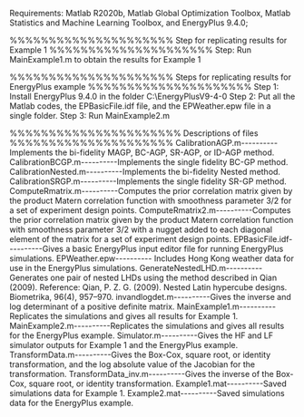 Requirements: 
Matlab R2020b, Matlab Global Optimization Toolbox, Matlab Statistics and Machine Learning Toolbox, and EnergyPlus 9.4.0;

%%%%%%%%%%%%%%%%%%%%% Step for replicating results for Example 1 %%%%%%%%%%%%%%%%%%%%%
Step: Run MainExample1.m to obtain the results for Example 1

%%%%%%%%%%%%%%%%%%%%% Steps for replicating results for EnergyPlus example %%%%%%%%%%%%%%%%%%%%%
Step 1: Install EnergyPlus 9.4.0 in the folder C:\EnergyPlusV9-4-0
Step 2: Put all the Matlab codes, the EPBasicFile.idf file, and the EPWeather.epw file in a single folder.
Step 3: Run MainExample2.m

%%%%%%%%%%%%%%%%%%%%%% Descriptions of files %%%%%%%%%%%%%%%%%%%%%
CalibrationAGP.m----------Implements the bi-fidelity MAGP, BC-AGP, SR-AGP, or ID-AGP method.
CalibrationBCGP.m----------Implements the single fidelity BC-GP method.
CalibrationNested.m----------Implements the bi-fidelity Nested method.
CalibrationSRGP.m----------Implements the single fidelity SR-GP method.
ComputeRmatrix.m----------Computes the prior correlation matrix given by the product Matern correlation function with smoothness parameter 3/2 for a set of experiment design points. 
ComputeRmatrix2.m----------Computes the prior correlation matrix given by the product Matern correlation function with smoothness parameter 3/2 with a nugget added to each diagonal element of the matrix for a set of experiment design points. 
EPBasicFile.idf----------Gives a basic EnergyPlus input editor file for running EnergyPlus simulations.
EPWeather.epw---------- Includes Hong Kong weather data for use in the EnergyPlus simulations.
GenerateNestedLHD.m----------Generates one pair of nested LHDs using the method described in Qian (2009). Reference: Qian, P. Z. G. (2009). Nested Latin hypercube designs. Biometrika, 96(4), 957–970.
invandlogdet.m----------Gives the inverse and log determinant of a positive definite matrix.
MainExample1.m----------Replicates the simulations and gives all results for Example 1.
MainExample2.m----------Replicates the simulations and gives all results for the EnergyPlus example.
Simulator.m----------Gives the HF and LF simulator outputs for Example 1 and the EnergyPlus example.
TransformData.m----------Gives the Box-Cox, square root, or identity transformation, and the log absolute value of the Jacobian for the transformation.
TransformData_inv.m----------Gives the inverse of the Box-Cox, square root, or identity transformation.
Example1.mat----------Saved simulations data for Example 1.
Example2.mat----------Saved simulations data for the EnergyPlus example.
